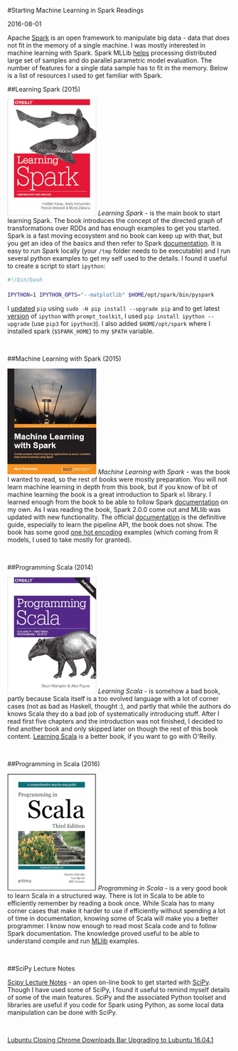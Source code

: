 #Starting Machine Learning in Spark Readings

2016-08-01

<!--- tags: ml scala -->

Apache [Spark](http://spark.apache.org/) is an open framework to manipulate big data - data that does not fit in the memory of a single machine. I was mostly interested in machine learning with Spark. Spark MLLib [helps](https://www.youtube.com/watch?v=HG2Yd-3r4-M&list=PLTPXxbhUt-YWGNTaDj6HSjnHMxiTD1HCR) processing distributed large set of samples and do parallel parametric model evaluation. The number of features for a single data sample has to fit in the memory. Below is a list of resources I used to get familiar with Spark.

##Learning Spark (2015)

[![@left@](blog/images/book-ls.png)](http://shop.oreilly.com/product/0636920028512.do) *Learning Spark* - is the main book to start learning Spark. The book introduces the concept of the directed graph of transformations over RDDs and has enough examples to get you started. Spark is a fast moving ecosystem and no book can keep up with that, but you get an idea of the basics and then refer to Spark [documentation](http://spark.apache.org/documentation.html). It is easy to run Spark locally (your `/tmp` folder needs to be executable) and I run several python examples to get my self used to the details. I found it useful to create a script to start `ipython`:

```bash
#!/bin/bash

IPYTHON=1 IPYTHON_OPTS="--matplotlib" $HOME/opt/spark/bin/pyspark
```

I [updated](https://www.digitalocean.com/community/tutorials/how-to-set-up-a-jupyter-notebook-to-run-ipython-on-ubuntu-16-04) `pip` using `sudo -H pip install --upgrade pip` and to get latest [version](http://blog.jupyter.org/2016/07/08/ipython-5-0-released/) of `ipython` with `prompt_toolkit`, I used `pip install ipython --upgrade` (use `pip3` for `ipython3`). I also added `$HOME/opt/spark` where I installed spark (`$SPARK_HOME`) to my `$PATH` variable.

<br clear="all">

##Machine Learning with Spark (2015)

[![@left@](blog/images/book-mls.png)](https://www.amazon.com/Machine-Learning-Spark-Powerful-Algorithms-ebook/dp/B00TXBLFB0) *Machine Learning with Spark* - was the book I wanted to read, so the rest of books were mostly preparation. You will not learn machine learning in depth from this book, but if you know of bit of machine learning the book is a great introduction to Spark `ml` library. I learned enough from the book to be able to follow Spark [documentation](http://spark.apache.org/docs/latest/ml-guide.html) on my own. As I was reading the book, Spark 2.0.0 come out and MLlib was updated with new functionality. The official [documentation](http://spark.apache.org/docs/latest/ml-guide.html) is the definitive guide, especially to learn the pipeline API, the book does not show. The book has some good [one hot encoding](https://en.wikipedia.org/wiki/Categorical_distribution) examples (which coming from R models, I used to take mostly for granted). 

<br clear="all">

##Programming Scala (2014)

[![@left@](blog/images/book-lsc.png)](http://shop.oreilly.com/product/0636920030287.do) *Learning Scala* - is somehow a bad book, partly because Scala itself is a too evolved language with a lot of corner cases (not as bad as Haskell, thought :), and partly that while the authors do knows Scala they do a bad job of systematically introducing stuff. After I read first five chapters and the introduction was not finished, I decided to find another book and only skipped later on though the rest of this book content. [Learning Scala](http://shop.oreilly.com/product/0636920030287.do) is a better book, if you want to go with O'Reilly.

<br clear="all">

##Programming in Scala (2016)

[![@left@](blog/images/book-ps.png)](http://www.artima.com/shop/programming_in_scala_3ed) *Programming in Scala* - is a very good book to learn Scala in a structured way. There is lot in Scala to be able to efficiently remember by reading a book once. While Scala has to many corner cases that make it harder to use if efficiently without spending a lot of time in documentation, knowing some of Scala will make you a better programmer. I know now enough to read most Scala code and to follow Spark documentation. The knowledge proved useful to be able to understand compile and run [MLlib](http://spark.apache.org/docs/latest/ml-guide.html) examples.

<br clear="all">

##SciPy Lecture Notes

[Scipy Lecture Notes](http://www.scipy-lectures.org/) - an open on-line book to get started with [SciPy](https://www.scipy.org/). Though I have used some of SciPy, I found it useful to remind myself details of some of the main features. SciPy and the associated Python toolset and libraries are useful if you code for Spark using Python, as some local data manipulation can be done with SciPy.

<br clear="all">

<ins class='nfooter'><a rel='prev' id='fprev' href='#blog/2016/2016-08-02-Lubuntu-Closing-Chrome-Downloads-Bar.md'>Lubuntu Closing Chrome Downloads Bar</a> <a rel='next' id='fnext' href='#blog/2016/2016-07-30-Upgrading-to-Lubuntu-16.04.1.md'>Upgrading to Lubuntu 16.04.1</a></ins>

